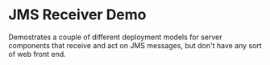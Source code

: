 JMS Receiver Demo
=================

Demostrates a couple of different deployment models for server components 
that receive and act on JMS messages, but don't have any sort of web front
end.

